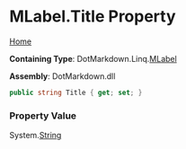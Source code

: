 # MLabel\.Title Property

[Home](../../../../README.md)

**Containing Type**: DotMarkdown\.Linq\.[MLabel](../README.md)

**Assembly**: DotMarkdown\.dll

```csharp
public string Title { get; set; }
```

### Property Value

System\.[String](https://docs.microsoft.com/en-us/dotnet/api/system.string)

